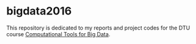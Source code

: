 # bigdata2016
This repository is dedicated to my reports and project codes for the DTU course [Computational Tools for Big Data](https://toolsforbigdata.com/).
